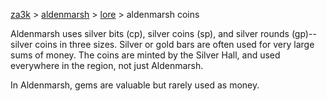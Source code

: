 [za3k](/) > [aldenmarsh](/aldenmarsh/) > [lore](lore) > aldenmarsh coins

Aldenmarsh uses silver bits (cp), silver coins (sp), and silver rounds (gp)--silver coins in three sizes. Silver or gold bars are often used for very large sums of money. The coins are minted by the Silver Hall, and used everywhere in the region, not just Aldenmarsh.

In Aldenmarsh, gems are valuable but rarely used as money.
